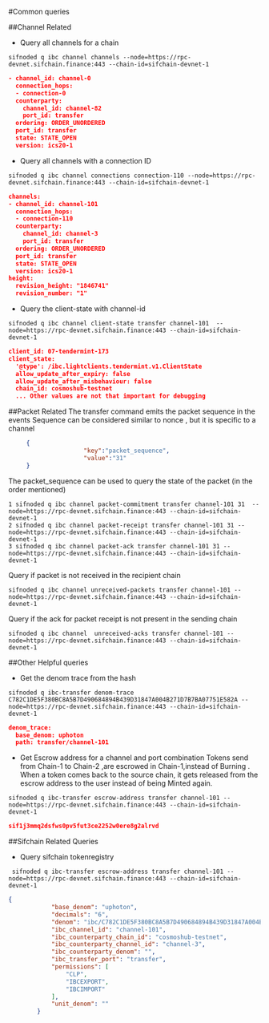 #Common queries 

##Channel Related

- Query all channels for a chain
```shell
sifnoded q ibc channel channels --node=https://rpc-devnet.sifchain.finance:443 --chain-id=sifchain-devnet-1
```
```json
- channel_id: channel-0
  connection_hops:
  - connection-0
  counterparty:
    channel_id: channel-82
    port_id: transfer
  ordering: ORDER_UNORDERED
  port_id: transfer
  state: STATE_OPEN
  version: ics20-1

```

- Query all channels with a connection ID 
```shell
sifnoded q ibc channel connections connection-110 --node=https://rpc-devnet.sifchain.finance:443 --chain-id=sifchain-devnet-1
```
```json
channels:
- channel_id: channel-101
  connection_hops:
  - connection-110
  counterparty:
    channel_id: channel-3
    port_id: transfer
  ordering: ORDER_UNORDERED
  port_id: transfer
  state: STATE_OPEN
  version: ics20-1
height:
  revision_height: "1846741"
  revision_number: "1"
```
- Query the client-state with channel-id

```shell
sifnoded q ibc channel client-state transfer channel-101  --node=https://rpc-devnet.sifchain.finance:443 --chain-id=sifchain-devnet-1
````
```json
client_id: 07-tendermint-173
client_state:
  '@type': /ibc.lightclients.tendermint.v1.ClientState
  allow_update_after_expiry: false
  allow_update_after_misbehaviour: false
  chain_id: cosmoshub-testnet
  ... Other values are not that important for debugging

```

##Packet Related 
The transfer command emits the packet sequence in the events 
Sequence can be considered similar to nonce , but it is specific to a channel
```json
     {
                     "key":"packet_sequence",  
                     "value":"31"
     }
```

The packet_sequence can be used to query the state of the packet (in the order mentioned) 
```shell
1 sifnoded q ibc channel packet-commitment transfer channel-101 31  --node=https://rpc-devnet.sifchain.finance:443 --chain-id=sifchain-devnet-1
2 sifnoded q ibc channel packet-receipt transfer channel-101 31 --node=https://rpc-devnet.sifchain.finance:443 --chain-id=sifchain-devnet-1
3 sifnoded q ibc channel packet-ack transfer channel-101 31 --node=https://rpc-devnet.sifchain.finance:443 --chain-id=sifchain-devnet-1
```


Query if packet is not received in the recipient chain
```shell
sifnoded q ibc channel unreceived-packets transfer channel-101 --node=https://rpc-devnet.sifchain.finance:443 --chain-id=sifchain-devnet-1
```


Query if the ack for packet receipt is not present in the sending chain
```shell
sifnoded q ibc channel  unreceived-acks transfer channel-101 --node=https://rpc-devnet.sifchain.finance:443 --chain-id=sifchain-devnet-1
```

##Other Helpful queries
- Get the denom trace from the hash
```shell
sifnoded q ibc-transfer denom-trace C782C1DE5F380BC8A5B7D490684894B439D31847A004B271D7B7BA07751E582A --node=https://rpc-devnet.sifchain.finance:443 --chain-id=sifchain-devnet-1
```
```json
denom_trace:
  base_denom: uphoton
  path: transfer/channel-101

```

- Get Escrow address for a channel and port combination
Tokens send from Chain-1 to Chain-2 ,are escrowed in Chain-1,instead of Burning .
When a token comes back to the source chain, it gets released from the escrow address to the user instead of being Minted again.  
```shell
sifnoded q ibc-transfer escrow-address transfer channel-101 --node=https://rpc-devnet.sifchain.finance:443 --chain-id=sifchain-devnet-1
```
```json
sif1j3mmq2dsfws0pv5fut3ce2252w0ere8g2alrvd
```

##Sifchain Related Queries 
- Query sifchain tokenregistry 
```shell
 sifnoded q ibc-transfer escrow-address transfer channel-101 --node=https://rpc-devnet.sifchain.finance:443 --chain-id=sifchain-devnet-1
```
```json
{
            "base_denom": "uphoton",
            "decimals": "6",
            "denom": "ibc/C782C1DE5F380BC8A5B7D490684894B439D31847A004B271D7B7BA07751E582A",
            "ibc_channel_id": "channel-101",
            "ibc_counterparty_chain_id": "cosmoshub-testnet",
            "ibc_counterparty_channel_id": "channel-3",
            "ibc_counterparty_denom": "",
            "ibc_transfer_port": "transfer",
            "permissions": [
                "CLP",
                "IBCEXPORT",
                "IBCIMPORT"
            ],
            "unit_denom": ""
        }
```
